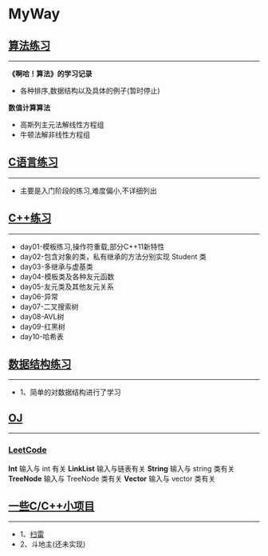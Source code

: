 # MyWay

## [算法练习](./Algorithm)
---
**《啊哈！算法》的学习记录**
-	各种排序,数据结构以及具体的例子(暂时停止)

**数值计算算法**
-	高斯列主元法解线性方程组
-	牛顿法解非线性方程组

## [C语言练习](./C_NC)
---
-	主要是入门阶段的练习,难度偏小,不详细列出

## [C++练习](./C++)
---
-	day01-模板练习,操作符重载,部分C++11新特性
-	day02-包含对象的类，私有继承的方法分别实现 Student 类
-	day03-多继承与虚基类
-	day04-模板类及各种友元函数
-	day05-友元类及其他友元关系
-	day06-异常
-	day07-二叉搜索树
-	day08-AVL树
-	day09-红黑树
-	day10-哈希表

## [数据结构练习](./DataStructures)
---
-	1、简单的对数据结构进行了学习

## [OJ](./OJ)
---
###	[LeetCode](./OJ/LeetCode)
**Int**
输入与 int 有关
**LinkList**
输入与链表有关
**String**
输入与 string 类有关
**TreeNode**
输入与 TreeNode 类有关
**Vector**
输入与 vector 类有关

## [一些C/C++小项目](./MyProject)
---

-	1、[扫雷](./MyProject/Minesweeper)
-	2、斗地主(还未实现)
